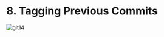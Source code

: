 # 8. Tagging Previous Commits

![git14](https://user-images.githubusercontent.com/50626798/231836286-dbe7c961-9e71-45b2-9a79-c19220608fa7.png)
